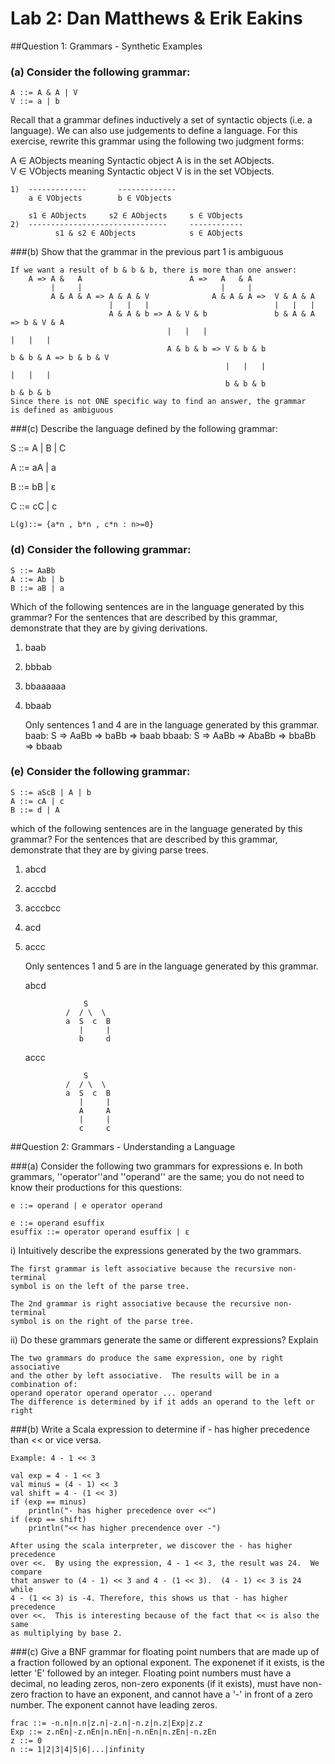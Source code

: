 # Lab 2: Dan Matthews & Erik Eakins

##Question 1: Grammars - Synthetic Examples

### (a) Consider the following grammar:

	A ::= A & A | V
	V ::= a | b

Recall that a grammar defines inductively a set of syntactic objects 
(i.e. a language).  We can also use judgements to define a language.
For this exercise, rewrite this grammar using the following two judgment forms:

A ∈ AObjects meaning Syntactic object A is in the set AObjects.
<br>V ∈ VObjects meaning Syntactic object V is in the set VObjects.

							 
	1)	-------------		-------------
		a ∈ VObjects   		b ∈ VObjects

		s1 ∈ AObjects     s2 ∈ AObjects		s ∈ VObjects
	2)  -------------------------------		------------
			  s1 & s2 ∈ AObjects			s ∈ AObjects


###(b) Show that the grammar in the previous part 1 is ambiguous

	If we want a result of b & b & b, there is more than one answer:
		A => A &   A  						A =>   A   & A
			 |     |							   |     |
			 A & A & A => A & A & V  			 A & A & A =>  V & A & A
			 		  	  |   |   |					           |   |   |	
			 		      A & A & b => A & V & b	 		   b & A & A => b & V & A	
			 		      			   |   |   |							|   |   |
			 		      			   A & b & b => V & b & b   			b & b & A => b & b & V
			 		      			   				|   |   |                            |   |   |
			 		      			   				b & b & b               			 b & b & b
	Since there is not ONE specific way to find an answer, the grammar
	is defined as ambiguous

###(c) Describe the language defined by the following grammar:
	
S ::= A | B | C

A ::= aA | a

B ::= bB | ε

C ::= cC | c
	
	L(g)::= {a*n , b*n , c*n : n>=0} 

### (d) Consider the following grammar:

	S ::= AaBb
	A ::= Ab | b
	B ::= aB | a

Which of the following sentences are in the language generated by this
grammar? For the sentences that are described by this grammar, demonstrate
that they are by giving derivations.

1) baab<br>
2) bbbab<br>
3) bbaaaaaa<br>
4) bbaab<br>

	Only sentences 1 and 4 are in the language generated by this grammar.
	baab: S => AaBb => baBb => baab
	bbaab: S => AaBb => AbaBb => bbaBb => bbaab

### (e) Consider the following grammar:

	S ::= aScB | A | b
	A ::= cA | c
	B ::= d | A

which of the following sentences are in the language generated by this grammar?
For the sentences that are described by this grammar, demonstrate that
they are by giving parse trees.

1) abcd <br>
2) acccbd <br>
3) acccbcc <br>
4) acd <br>
5) accc <br>

	Only sentences 1 and 5 are in the language generated by this grammar.

	abcd
					
					S
				/  / \  \
			    a  S  c  B
			       |     |
			       b     d
	accc
					
					S
				/  / \  \
				a  S  c  B
				   |     |
				   A     A
				   |     |
				   c     c

##Question 2: Grammars - Understanding a Language

###(a) Consider the following two grammars for expressions e.  In both grammars, ''operator''and ''operand'' are the same; you do not need to know their productions for this questions:

	e ::= operand | e operator operand

	e ::= operand esuffix
	esuffix ::= operator operand esuffix | ε

i) Intuitively describe the expressions generated by the two grammars.
	
	The first grammar is left associative because the recursive non-terminal
	symbol is on the left of the parse tree.

	The 2nd grammar is right associative because the recursive non-terminal
	symbol is on the right of the parse tree.

ii) Do these grammars generate the same or different expressions? Explain
	
	The two grammars do produce the same expression, one by right associative 
	and the other by left associative.  The results will be in a combination of:
	operand operator operand operator ... operand
	The difference is determined by if it adds an operand to the left or right

###(b) Write a Scala expression to determine if - has higher precedence than << or vice versa.

	Example: 4 - 1 << 3 
	
	val exp = 4 - 1 << 3
	val minus = (4 - 1) << 3
	val shift = 4 - (1 << 3)
	if (exp == minus)
		println("- has higher precedence over <<")
	if (exp == shift)
		println("<< has higher precendence over -")

	After using the scala interpreter, we discover the - has higher precedence
	over <<.  By using the expression, 4 - 1 << 3, the result was 24.  We compare 
	that answer to (4 - 1) << 3 and 4 - (1 << 3).  (4 - 1) << 3 is 24 while 
	4 - (1 << 3) is -4. Therefore, this shows us that - has higher precedence 
	over <<.  This is interesting because of the fact that << is also the same
	as multiplying by base 2.

###(c) Give a BNF grammar for floating point numbers that are made up of a fraction followed by an optional exponent.  The exponenet if it exists, is the letter 'E' followed by an integer.  Floating point numbers must have a decimal, no leading zeros, non-zero exponents (if it exists), must have non-zero fraction to have an exponent, and cannot have a '-' in front of a zero number.  The exponent cannot have leading zeros.

	frac ::= -n.n|n.n|z.n|-z.n|-n.z|n.z|Exp|z.z
	Exp ::= z.nEn|-z.nEn|n.nEn|-n.nEn|n.zEn|-n.zEn
	z ::= 0
	n ::= 1|2|3|4|5|6|...|infinity
